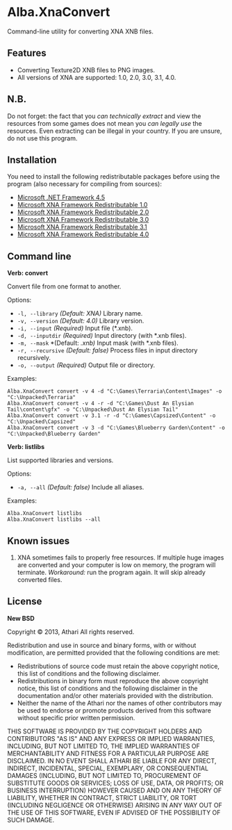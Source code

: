Alba.XnaConvert
===============

Command-line utility for converting XNA XNB files.

Features
--------

* Converting Texture2D XNB files to PNG images.
* All versions of XNA are supported: 1.0, 2.0, 3.0, 3.1, 4.0.

N.B.
----

Do not forget: the fact that you *can technically extract* and view the resources from some games does not mean you *can legally use* the resources. Even extracting can be illegal in your country. If you are unsure, do not use this program.

Installation
------------

You need to install the following redistributable packages before using the program (also necessary for compiling from sources):

* [Microsoft .NET Framework 4.5](http://www.microsoft.com/en-us/download/details.aspx?id=30653)
* [Microsoft XNA Framework Redistributable 1.0](http://www.microsoft.com/en-us/download/details.aspx?id=2431)
* [Microsoft XNA Framework Redistributable 2.0](http://www.microsoft.com/en-us/download/details.aspx?id=15537)
* [Microsoft XNA Framework Redistributable 3.0](http://www.microsoft.com/en-us/download/details.aspx?id=22588)
* [Microsoft XNA Framework Redistributable 3.1](http://www.microsoft.com/en-us/download/details.aspx?id=15163)
* [Microsoft XNA Framework Redistributable 4.0](http://www.microsoft.com/en-us/download/details.aspx?id=20914)

Command line
------------

**Verb: convert**

Convert file from one format to another.

Options:

* `-l, --library` *(Default: XNA)* Library name.
* `-v, --version` *(Default: 4.0)* Library version.
* `-i, --input` *(Required)* Input file (*.xnb).
* `-d, --inputdir` *(Required)* Input directory (with *.xnb files).
* `-m, --mask` *(Default: *.xnb)* Input mask (with *.xnb files).
* `-r, --recursive` *(Default: false)* Process files in input directory recursively.
* `-o, --output` *(Required)* Output file or directory.

Examples:

    Alba.XnaConvert convert -v 4 -d "C:\Games\Terraria\Content\Images" -o "C:\Unpacked\Terraria"
    Alba.XnaConvert convert -v 4 -r -d "C:\Games\Dust An Elysian Tail\content\gfx" -o "C:\Unpacked\Dust An Elysian Tail"
    Alba.XnaConvert convert -v 3.1 -r -d "C:\Games\Capsized\Content" -o "C:\Unpacked\Capsized"
    Alba.XnaConvert convert -v 3 -d "C:\Games\Blueberry Garden\Content" -o "C:\Unpacked\Blueberry Garden"

**Verb: listlibs**

List supported libraries and versions.

Options:

* `-a, --all` *(Default: false)* Include all aliases.

Examples:

    Alba.XnaConvert listlibs
    Alba.XnaConvert listlibs --all

Known issues
------------

1. XNA sometimes fails to properly free resources. If multiple huge images are converted and your computer is low on memory, the program will terminate. *Workaround:* run the program again. It will skip already converted files.

License
-------

**New BSD**

Copyright © 2013, Athari
All rights reserved.

Redistribution and use in source and binary forms, with or without modification, are permitted provided that the following conditions are met:

* Redistributions of source code must retain the above copyright notice, this list of conditions and the following disclaimer.
* Redistributions in binary form must reproduce the above copyright notice, this list of conditions and the following disclaimer in the documentation and/or other materials provided with the distribution.
* Neither the name of the Athari nor the names of other contributors may be used to endorse or promote products derived from this software without specific prior written permission.

THIS SOFTWARE IS PROVIDED BY THE COPYRIGHT HOLDERS AND CONTRIBUTORS "AS IS" AND ANY EXPRESS OR IMPLIED WARRANTIES, INCLUDING, BUT NOT LIMITED TO, THE IMPLIED WARRANTIES OF MERCHANTABILITY AND FITNESS FOR A PARTICULAR PURPOSE ARE DISCLAIMED. IN NO EVENT SHALL ATHARI BE LIABLE FOR ANY DIRECT, INDIRECT, INCIDENTAL, SPECIAL, EXEMPLARY, OR CONSEQUENTIAL DAMAGES (INCLUDING, BUT NOT LIMITED TO, PROCUREMENT OF SUBSTITUTE GOODS OR SERVICES; LOSS OF USE, DATA, OR PROFITS; OR BUSINESS INTERRUPTION) HOWEVER CAUSED AND ON ANY THEORY OF LIABILITY, WHETHER IN CONTRACT, STRICT LIABILITY, OR TORT (INCLUDING NEGLIGENCE OR OTHERWISE) ARISING IN ANY WAY OUT OF THE USE OF THIS SOFTWARE, EVEN IF ADVISED OF THE POSSIBILITY OF SUCH DAMAGE.
